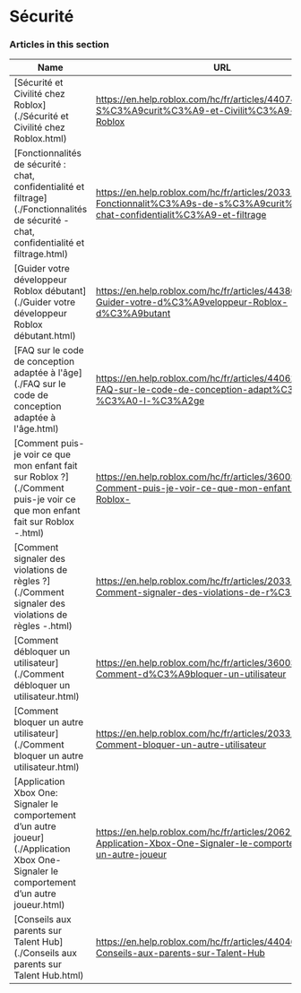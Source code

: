 # Sécurité  
### Articles in this section
Name|URL
-|-
[Sécurité et Civilité chez Roblox](./Sécurité et Civilité chez Roblox.html) |https://en.help.roblox.com/hc/fr/articles/4407444339348-S%C3%A9curit%C3%A9-et-Civilit%C3%A9-chez-Roblox
[Fonctionnalités de sécurité : chat, confidentialité et filtrage](./Fonctionnalités de sécurité - chat, confidentialité et filtrage.html) |https://en.help.roblox.com/hc/fr/articles/203313120-Fonctionnalit%C3%A9s-de-s%C3%A9curit%C3%A9-chat-confidentialit%C3%A9-et-filtrage
[Guider votre développeur Roblox débutant](./Guider votre développeur Roblox débutant.html) |https://en.help.roblox.com/hc/fr/articles/4438648708756-Guider-votre-d%C3%A9veloppeur-Roblox-d%C3%A9butant
[FAQ sur le code de conception adaptée à l'âge](./FAQ sur le code de conception adaptée à l'âge.html) |https://en.help.roblox.com/hc/fr/articles/4406238486676-FAQ-sur-le-code-de-conception-adapt%C3%A9e-%C3%A0-l-%C3%A2ge
[Comment puis-je voir ce que mon enfant fait sur Roblox ?](./Comment puis-je voir ce que mon enfant fait sur Roblox -.html) |https://en.help.roblox.com/hc/fr/articles/360031384652-Comment-puis-je-voir-ce-que-mon-enfant-fait-sur-Roblox-
[Comment signaler des violations de règles ?](./Comment signaler des violations de règles -.html) |https://en.help.roblox.com/hc/fr/articles/203312410-Comment-signaler-des-violations-de-r%C3%A8gles-
[Comment débloquer un utilisateur](./Comment débloquer un utilisateur.html) |https://en.help.roblox.com/hc/fr/articles/360033386312-Comment-d%C3%A9bloquer-un-utilisateur
[Comment bloquer un autre utilisateur](./Comment bloquer un autre utilisateur.html) |https://en.help.roblox.com/hc/fr/articles/203314270-Comment-bloquer-un-autre-utilisateur
[Application Xbox One: Signaler le comportement d’un autre joueur](./Application Xbox One- Signaler le comportement d’un autre joueur.html) |https://en.help.roblox.com/hc/fr/articles/206210440-Application-Xbox-One-Signaler-le-comportement-d-un-autre-joueur
[Conseils aux parents sur Talent Hub](./Conseils aux parents sur Talent Hub.html) |https://en.help.roblox.com/hc/fr/articles/4404630280980-Conseils-aux-parents-sur-Talent-Hub